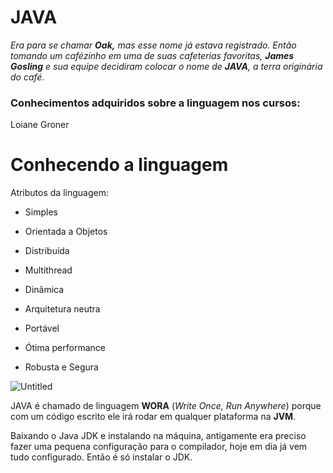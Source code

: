 # JAVA

*Era para se chamar **Oak,** mas esse nome já estava registrado. Então tomando um cafézinho em uma de suas cafeterias favoritas, **James Gosling** e sua equipe decidiram colocar o nome de **JAVA**, a terra originária do café.*

### Conhecimentos adquiridos sobre a linguagem nos cursos:
Loiane Groner

# Conhecendo a linguagem

Atributos da linguagem: 

- Simples
- Orientada a Objetos
- Distribuída

- Multithread
- Dinâmica
- Arquitetura neutra

- Portável
- Ótima performance
- Robusta e Segura

![Untitled](JAVA%200fbeaceaecf2420aa7f493b72771be79/Untitled.png)

JAVA é chamado de linguagem **WORA** (*Write Once, Run Anywhere*) porque com um código escrito ele irá rodar em qualquer plataforma na **JVM**.

Baixando o Java JDK e instalando na máquina, antigamente era preciso fazer uma pequena configuração para o compilador, hoje em dia já vem tudo configurado. Então é só instalar o JDK.
